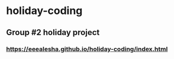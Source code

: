 # holiday-coding
## Group #2 holiday project 
### https://eeealesha.github.io/holiday-coding/index.html
